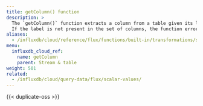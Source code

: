 ```yaml
---
title: getColumn() function
description: >
  The `getColumn()` function extracts a column from a table given its label.
  If the label is not present in the set of columns, the function errors.
aliases:
  - /influxdb/cloud/reference/flux/functions/built-in/transformations/stream-table/getcolumn/
menu:
  influxdb_cloud_ref:
    name: getColumn
    parent: Stream & table
weight: 501
related:
  - /influxdb/cloud/query-data/flux/scalar-values/
---
```


{{< duplicate-oss >}}
